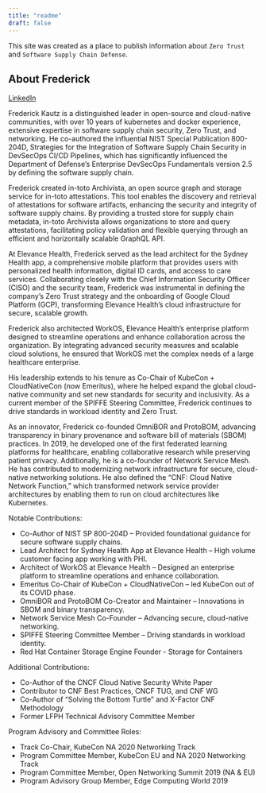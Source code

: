 ```yaml
---
title: "readme"
draft: false
---
```


This site was created as a place to publish information about `Zero Trust` and `Software Supply Chain Defense`.

## About Frederick

[LinkedIn](https://linkedin.com/in/fkautz)

Frederick Kautz is a distinguished leader in open-source and cloud-native communities, with over 10 years of kubernetes and docker experience, extensive expertise in software supply chain security, Zero Trust, and networking. He co-authored the influential NIST Special Publication 800-204D, Strategies for the Integration of Software Supply Chain Security in DevSecOps CI/CD Pipelines, which has significantly influenced the Department of Defense’s Enterprise DevSecOps Fundamentals version 2.5 by defining the software supply chain. 

Frederick created in-toto Archivista, an open source graph and storage service for in-toto attestations. This tool enables the discovery and retrieval of attestations for software artifacts, enhancing the security and integrity of software supply chains. By providing a trusted store for supply chain metadata, in-toto Archivista allows organizations to store and query attestations, facilitating policy validation and flexible querying through an efficient and horizontally scalable GraphQL API. 

At Elevance Health, Frederick served as the lead architect for the Sydney Health app, a comprehensive mobile platform that provides users with personalized health information, digital ID cards, and access to care services. Collaborating closely with the Chief Information Security Officer (CISO) and the security team, Frederick was instrumental in defining the company’s Zero Trust strategy and the onboarding of Google Cloud Platform (GCP), transforming Elevance Health’s cloud infrastructure for secure, scalable growth.

Frederick also architected WorkOS, Elevance Health’s enterprise platform designed to streamline operations and enhance collaboration across the organization. By integrating advanced security measures and scalable cloud solutions, he ensured that WorkOS met the complex needs of a large healthcare enterprise.

His leadership extends to his tenure as Co-Chair of KubeCon + CloudNativeCon (now Emeritus), where he helped expand the global cloud-native community and set new standards for security and inclusivity. As a current member of the SPIFFE Steering Committee, Frederick continues to drive standards in workload identity and Zero Trust.

As an innovator, Frederick co-founded OmniBOR and ProtoBOM, advancing transparency in binary provenance and software bill of materials (SBOM) practices. In 2019, he developed one of the first federated learning platforms for healthcare, enabling collaborative research while preserving patient privacy. Additionally, he is a co-founder of Network Service Mesh. He has contributed to modernizing network infrastructure for secure, cloud-native networking solutions. He also defined the “CNF: Cloud Native Network Function,” which transformed network service provider architectures by enabling them to run on cloud architectures like Kubernetes.

Notable Contributions:

* Co-Author of NIST SP 800-204D – Provided foundational guidance for secure software supply chains.
* Lead Architect for Sydney Health App at Elevance Health – High volume customer facing app working with PHI.
* Architect of WorkOS at Elevance Health – Designed an enterprise platform to streamline operations and enhance collaboration.
* Emeritus Co-Chair of KubeCon + CloudNativeCon – led KubeCon out of its COVID phase.
* OmniBOR and ProtoBOM Co-Creator and Maintainer – Innovations in SBOM and binary transparency.
* Network Service Mesh Co-Founder – Advancing secure, cloud-native networking.
* SPIFFE Steering Committee Member – Driving standards in workload identity.
* Red Hat Container Storage Engine Founder - Storage for Containers

Additional Contributions:

* Co-Author of the CNCF Cloud Native Security White Paper
* Contributor to CNF Best Practices, CNCF TUG, and CNF WG
* Co-Author of “Solving the Bottom Turtle” and X-Factor CNF Methodology
* Former LFPH Technical Advisory Committee Member

Program Advisory and Committee Roles:

* Track Co-Chair, KubeCon NA 2020 Networking Track
* Program Committee Member, KubeCon EU and NA 2020 Networking Track
* Program Committee Member, Open Networking Summit 2019 (NA & EU)
* Program Advisory Group Member, Edge Computing World 2019

